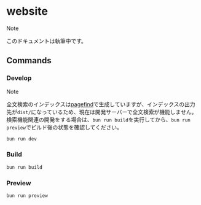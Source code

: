 # website

> [!NOTE]
> このドキュメントは執筆中です。

## Commands

### Develop

> [!NOTE]
> 全文検索のインデックスは[pagefind](https://pagefind.app/)で生成していますが、インデックスの出力先が`dist/`になっているため、現在は開発サーバーで全文検索が機能しません。検索機能関連の開発をする場合は、`bun run build`を実行してから、`bun run preview`でビルド後の状態を確認してください。

```sh
bun run dev
```

### Build

```sh
bun run build
```

### Preview

```sh
bun run preview
```
